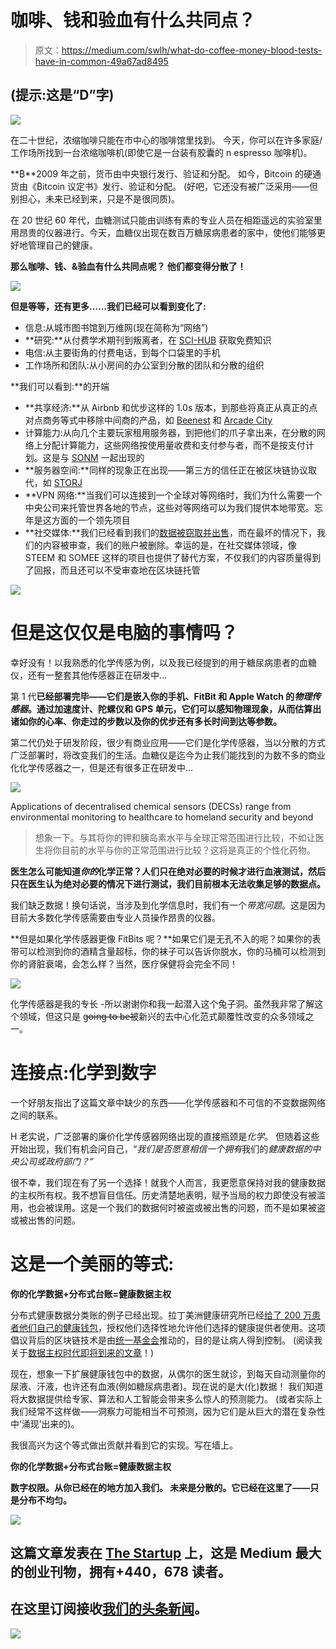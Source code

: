 # 咖啡、钱和验血有什么共同点？

> 原文：<https://medium.com/swlh/what-do-coffee-money-blood-tests-have-in-common-49a67ad8495>

## (提示:这是“D”字)

![](img/616ab8626d4adedd9cac4192269ec2aa.png)

在二十世纪，浓缩咖啡只能在市中心的咖啡馆里找到。
今天，你可以在许多家庭/工作场所找到一台浓缩咖啡机(即使它是一台装有胶囊的 n espresso 咖啡机)。

**₿**2009 年之前，货币由中央银行发行、验证和分配。
如今，₿itcoin 的硬通货由《₿itcoin 议定书》发行、验证和分配。
(好吧，它还没有被广泛采用——但别担心，未来已经到来，只是不是很同质)。

在 20 世纪 60 年代，血糖测试只能由训练有素的专业人员在相距遥远的实验室里用昂贵的仪器进行。今天，血糖仪出现在数百万糖尿病患者的家中，使他们能够更好地管理自己的健康。

**那么咖啡、钱、&验血有什么共同点呢？
他们都变得分散了！**

![](img/872691c2a7131067bfeb4ae47298bf44.png)

**但是等等，还有更多……我们已经可以看到变化了:**

*   信息:从城市图书馆到万维网(现在简称为“网络”)
*   **研究:**从付费学术期刊到叛离者，在 [SCI-HUB](https://sci-hub.tw/) 获取免费知识
*   电信:从主要街角的付费电话，到每个口袋里的手机
*   工作场所和团队:从小房间的办公室到分散的团队和分散的组织

**我们可以看到:**的开端

*   **共享经济:**从 Airbnb 和优步这样的 1.0s 版本，到那些将真正从真正的点对点商务等式中移除中间商的产品，如 [Beenest](https://www.beenest.com) 和 [Arcade City](https://arcade.city/)
*   计算能力:从向几个主要玩家租用服务器，到把他们的爪子拿出来，在分散的网络上分配计算能力，这些网络按使用量收费和支付参与者，而不是按支付计划。这是与 [SONM](https://sonm.com/) 一起出现的
*   **服务器空间:**同样的现象正在出现——第三方的信任正在被区块链协议取代，如 [STORJ](https://storj.io/)
*   **VPN 网络:**当我们可以连接到一个全球对等网络时，我们为什么需要一个中央公司来托管世界各地的节点，这些对等网络可以为我们提供本地带宽。忘年是这方面的一个领先项目
*   **社交媒体:**我们已经看到我们的[数据被窃取并出售](https://hackernoon.com/the-era-of-data-sovereignty-is-upon-us-7b9f447cf211)，而在最坏的情况下，我们的内容被审查，我们的账户被删除。幸运的是，在社交媒体领域，像 STEEM 和 SOMEE 这样的项目也提供了替代方案，不仅我们的内容质量得到了回报，而且还可以不受审查地在区块链托管

![](img/c513ab7d96a4f088ae71b80b08258f0e.png)

# 但是这仅仅是电脑的事情吗？

幸好没有！以我熟悉的化学传感为例，以及我已经提到的用于糖尿病患者的血糖仪，还有一整套其他传感器正在研发中…

第 1 代**已经部署完毕——它们是嵌入你的手机、FitBit 和 Apple Watch 的*物理传感器*。通过加速度计、陀螺仪和 GPS 单元，它们可以感知物理现象，从而估算出诸如你的心率、你走过的步数以及你的优步还有多长时间到达等参数。**

第二代仍处于研发阶段，很少有商业应用——它们是化学传感器，当以分散的方式广泛部署时，将改变我们的生活。血糖仪是迄今为止我们能找到的为数不多的商业化化学传感器之一，但是还有很多正在研发中…

![](img/a32ecc4ca72e81283b047fb2e5001ee0.png)

Applications of decentralised chemical sensors (DECSs) range from environmental monitoring to healthcare to homeland security and beyond

> 想象一下。与其将你的钾和胰岛素水平与全球正常范围进行比较，不如让医生将你目前的水平与你的正常范围进行比较？这将是真正的个性化药物。

**医生怎么可能知道*你的*化学正常？人们只在绝对必要的时候才进行血液测试，然后只在医生认为绝对必要的情况下进行测试，我们目前根本无法收集足够的数据点。**

我们缺乏数据！换句话说，当涉及到化学信息时，我们有一个*带宽问题*。这是因为目前大多数化学传感需要由专业人员操作昂贵的仪器。

**但是如果化学传感器更像 FitBits 呢？**如果它们是无孔不入的呢？如果你的表带可以检测到你的酒精含量超标，你的袜子可以告诉你脱水，你的马桶可以检测到你的肾脏衰竭，会怎么样？当然，医疗保健将会完全不同！

![](img/f185f86d0f5b6a2bf117a1527098a6ba.png)

化学传感器是我的专长 -所以谢谢你和我一起潜入这个兔子洞。虽然我非常了解这个领域，但这只是 g̶o̶i̶n̶g̶ ̶t̶o̶ ̶b̶e̶被新兴的去中心化范式颠覆性改变的众多领域之一。

# 连接点:化学到数字

一个好朋友指出了这篇文章中缺少的东西——化学传感器和不可信的不变数据网络之间的联系。

H 老实说，广泛部署的廉价化学传感器网络出现的直接瓶颈是*化学*。
但随着这些开始出现，我们有机会问自己，“*我们是否愿意相信一个拥有*我们的*健康数据的中央公司或政府部门？”*

很不幸，我们现在有了另一个选择！就我个人而言，我更愿意保持对我的健康数据的主权所有权。我不想盲目信任。历史清楚地表明，赋予当局的权力即使没有被滥用，也会被误用。这是一个我们的数据何时被盗或被出售的问题，而不是如果被盗或被出售的问题。

# 这是一个美丽的等式:

**你的化学数据+分布式台账=健康数据主权**

分布式健康数据分类账的例子已经出现。拉丁美洲健康研究所已经[给了 200 万患者他们自己的健康钱包](https://www.linkedin.com/pulse/blockchain-now-serving-electronic-health-records-ecosystem-gandt/)，授权他们选择性地允许他们选择的健康提供者使用。这项倡议背后的区块链技术是由[统一基金会](https://unification.com/)推动的，目的是让病人得到控制。
(阅读我关于[数据主权时代即将到来的文章](/hackernoon/the-era-of-data-sovereignty-is-upon-us-7b9f447cf211?source=---------7------------------)！)

现在，想象一下扩展健康钱包中的数据，从偶尔的医生就诊，到每天自动测量你的尿液、汗液，也许还有血液(例如糖尿病患者)。现在说的是大(化)数据！
我们知道将大数据提供给专家、算法和人工智能会带来多么惊人的预测能力。
(或者实际上我们经常不这样做——洞察力可能相当不可预测，因为它们是从巨大的潜在复杂性中‘涌现’出来的)。

我很高兴为这个等式做出贡献并看到它的实现。写在墙上。

**你的化学数据+分布式台账=健康数据主权**

**数字权限。从你已经在的地方加入我们。
未来是分散的。它已经在这里了——只是分布不均匀。**

[![](img/308a8d84fb9b2fab43d66c117fcc4bb4.png)](https://medium.com/swlh)

## 这篇文章发表在 [The Startup](https://medium.com/swlh) 上，这是 Medium 最大的创业刊物，拥有+440，678 读者。

## 在这里订阅接收[我们的头条新闻](https://growthsupply.com/the-startup-newsletter/)。

[![](img/b0164736ea17a63403e660de5dedf91a.png)](https://medium.com/swlh)